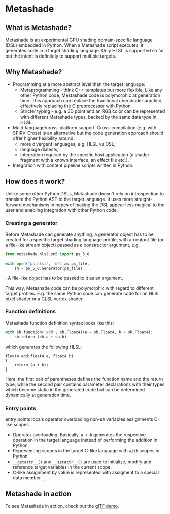 # Metashade
## What is Metashade?
Metashade is an experimental GPU shading domain-specific language (DSL) embedded in Python.
When a Metashade script executes, it generates code in a target shading language.
Only HLSL is supported so far but the intent is definitely to support multiple targets.

## Why Metashade?
* Programming at a more abstract level than the target language:
    * Metaprogramming - think C++ templates but more flexible.
    Like any other Python code, Mestashade code is polymorphic at generation time.
    This approach can replace the traditional ubershader practice, effectively replacing the C preprocessor with Python.
    * Stricter typing - e.g. a 3D point and an RGB color can be represented with different Metashade types, backed by the same data type in HLSL.
* Multi-language/cross-platform support.
    Cross-compilation (e.g. with SPIRV-Cross) is an alternative but the code generation approach should offer higher flexibility around:
    * more divergent languages, e.g. HLSL vs OSL;
    * language dialects;
    * integration required by the specific host application (a shader fragment with a known interface, an effect file etc.).
* Integration with content pipeline scripts written in Python.

## How does it work?
Unlike some other Python DSLs, Metashade doesn't rely on introspection to translate the Python AST to the target language.
It uses more straight-forward mechanisms in hopes of making the DSL appear less magical to the user and enabling integration with other Python code.

### Creating a generator

Before Metashade can generate anything, a generator object has to be created for a specific target shading
language profile, with an output file (or a file-like stream object) passed as a constructor argument, e.g.

```Python
from metashade.hlsl.sm5 import ps_5_0

with open("ps.hlsl", 'w') as ps_file:
    sh = ps_5_0.Generator(ps_file)
```

. A file-like object has to be passed to it as an argument.

This way, Metashade code can be polymorphic with regard to different target profiles.
E.g. the same Python code can generate code for an HLSL pixel shader or a GLSL vertex shader.

### Function definitions

Metashade function definition syntax looks like this:

```Python
with sh.function('add', sh.Float4)(a = sh.Float4, b = sh.Float4):
    sh.return_(sh.a + sh.b)
```

which generates the following HLSL:

```HLSL
float4 add(float4 a, float4 b)
{
	return (a + b);
}
```
Here, the first pair of parentheses defines the function name and the return type,
while the second pair contains parameter declarations with their types which become static in the generated code
but can be determined dynamically at generation time.

### Entry points

entry points
locals
operator overloading
non-sh variables
assignments
C-like scopes


* Operator overloading. Basically, `a + b` generates the respective operation in the target language instead of performing the addition in Python.
* Representing scopes in the target C-like language with `with` scopes in Python.
* `__getattr__()` and `__setattr__()` are used to initialize, modify and reference target variables in the current scope.
* C-like assignment by value is represented with assigment to a special data member `_`.

## Metashade in action
To see Metashade in action, check out the [glTF demo](gltfdemo).
